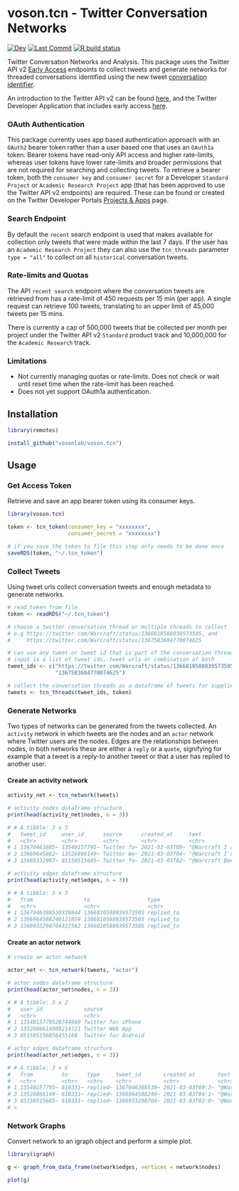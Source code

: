 # voson.tcn - Twitter Conversation Networks
[![Dev](https://img.shields.io/static/v1?label=dev&message=v0.1.3.9000&color=659DBD&logo=github)](https://github.com/vosonlab/voson.tcn)
[![Last Commit](https://img.shields.io/github/last-commit/vosonlab/voson.tcn.svg?&color=659DBD&logo=github)](https://github.com/vosonlab/voson.tcn/commits/master)
[![R build status](https://github.com/vosonlab/voson.tcn/workflows/R-CMD-check/badge.svg)](https://github.com/vosonlab/voson.tcn/actions)

Twitter Conversation Networks and Analysis. This package uses the Twitter API v2 [Early Access](https://developer.twitter.com/en/products/twitter-api/early-access) endpoints to collect tweets and generate networks for threaded conversations identified using the new tweet [conversation identifier](https://developer.twitter.com/en/docs/twitter-api/conversation-id).

An introduction to the Twitter API v2 can be found [here](https://developer.twitter.com/en/docs/twitter-api/early-access), and the Twitter Developer Application that includes early access [here](https://developer.twitter.com/en/apply-for-access).

### OAuth Authentication

This package currently uses app based authentication approach with an `OAuth2` bearer token rather than a user based one that uses an `OAuth1a` token. Bearer tokens have read-only API access and higher rate-limits, whereas user tokens have lower rate-limits and broader permissions that are not required for searching and collecting tweets. To retrieve a bearer token, both the `consumer key` and `consumer secret` for a Developer `Standard Project` or `Academic Research Project` app (that has been approved to use the Twitter API v2 endpoints) are required. These can be found or created on the Twitter Developer Portals [Projects & Apps](https://developer.twitter.com/en/portal/projects-and-apps) page.

### Search Endpoint

By default the `recent` search endpoint is used that makes available for collection only tweets that were made within the last 7 days. If the user has an `Academic Research Project` they can also use the `tcn_threads` parameter `type = "all"` to collect on all `historical` conversation tweets.

### Rate-limits and Quotas

The API `recent search` endpoint where the conversation tweets are retrieved from has a rate-limit of 450 requests per 15 min (per app). A single request can retrieve 100 tweets, translating to an upper limit of 45,000 tweets per 15 mins.

There is currently a cap of 500,000 tweets that be collected per month per project under the Twitter API v2 `Standard` product track and 10,000,000 for the `Academic Research` track.

### Limitations

- Not currently managing quotas or rate-limits. Does not check or wait until reset time when the rate-limit has been reached.
- Does not yet support OAuth1a authentication.

## Installation

```R
library(remotes)

install_github("vosonlab/voson.tcn")
```

## Usage

### Get Access Token

Retrieve and save an app bearer token using its consumer keys.
```R
library(voson.tcn)

token <- tcn_token(consumer_key = "xxxxxxxx",
                   consumer_secret = "xxxxxxxx")

# if you save the token to file this step only needs to be done once
saveRDS(token, "~/.tcn_token")
```

### Collect Tweets

Using tweet urls collect conversation tweets and enough metadata to generate networks.
```R
# read token from file
token <- readRDS("~/.tcn_token")

# choose a twitter conversation thread or multiple threads to collect
# e.g https://twitter.com/Warcraft/status/1366810588039573505, and
#     https://twitter.com/Warcraft/status/1367583684770074625

# can use any tweet or tweet id that is part of the conversation thread
# input is a list of tweet ids, tweet urls or combination of both
tweet_ids <- c("https://twitter.com/Warcraft/status/1366810588039573505",
               "1367583684770074625")

# collect the conversation threads as a dataframe of tweets for supplied ids           
tweets <- tcn_threads(tweet_ids, token)
```

### Generate Networks

Two types of networks can be generated from the tweets collected. An `activity` network in which tweets are the nodes and an `actor` network where Twitter users are the nodes. Edges are the relationships between nodes, in both networks these are either a `reply` or a `quote`, signifying for example that a tweet is a reply-to another tweet or that a user has replied to another user.

#### Create an activity network
```R
activity_net <- tcn_network(tweets)

# activity nodes dataframe structure
print(head(activity_net$nodes, n = 3))

# # A tibble: 3 x 5
#   tweet_id     user_id      source      created_at     text
#   <chr>        <chr>        <chr>       <chr>          <chr>
# 1 13670463885~ 13540157795~ Twitter fo~ 2021-03-03T09~ "@Warcraft I am a professional~
# 2 13669645882~ 13526866149~ Twitter We~ 2021-03-03T04~ "@Warcraft I'd watch but I don~
# 3 13669332907~ 85150515685~ Twitter fo~ 2021-03-03T02~ "@Warcraft Been gone for a bit~

# activity edges dataframe structure
print(head(activity_net$edges, n = 3))

# # A tibble: 3 x 3
#   from                to                  type
#   <chr>               <chr>               <chr>
# 1 1367046388530339844 1366810588039573505 replied_to
# 2 1366964588240121859 1366810588039573505 replied_to
# 3 1366933290704322562 1366810588039573505 replied_to
```

#### Create an actor network
```R
# create an actor network

actor_net <- tcn_network(tweets, "actor")

# actor nodes dataframe structure
print(head(actor_net$nodes, n = 3))

# # A tibble: 3 x 2
#   user_id             source
#   <chr>               <chr>
# 1 1354015779528744960 Twitter for iPhone
# 2 1352686614909214721 Twitter Web App
# 3 851505156856455168  Twitter for Android

# actor edges dataframe structure
print(head(actor_net$edges, n = 3))

# # A tibble: 3 x 6
#   from         to      type     tweet_id       created_at       text
#   <chr>        <chr>   <chr>    <chr>          <chr>            <chr>
# 1 13540157795~ 610331~ replied~ 1367046388530~ 2021-03-03T09:3~ "@Warcraft I am ,~
# 2 13526866149~ 610331~ replied~ 1366964588240~ 2021-03-03T04:1~ "@Warcraft I'd wa~
# 3 85150515685~ 610331~ replied~ 1366933290704~ 2021-03-03T02:0~ "@Warcraft Been g~
# >
```

### Network Graphs

Convert network to an igraph object and perform a simple plot.
```R
library(igraph)

g <- graph_from_data_frame(network$edges, vertices = network$nodes)

plot(g)
```
